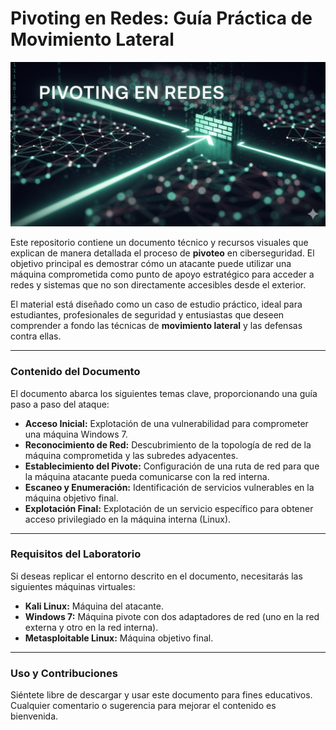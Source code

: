 # Pivoting en Redes: Guía Práctica de Movimiento Lateral

![Banner del Repositorio](bannerpiv.png)

Este repositorio contiene un documento técnico y recursos visuales que explican de manera detallada el proceso de **pivoteo** en ciberseguridad. El objetivo principal es demostrar cómo un atacante puede utilizar una máquina comprometida como punto de apoyo estratégico para acceder a redes y sistemas que no son directamente accesibles desde el exterior.

El material está diseñado como un caso de estudio práctico, ideal para estudiantes, profesionales de seguridad y entusiastas que deseen comprender a fondo las técnicas de **movimiento lateral** y las defensas contra ellas.

---

### Contenido del Documento

El documento abarca los siguientes temas clave, proporcionando una guía paso a paso del ataque:

* **Acceso Inicial:** Explotación de una vulnerabilidad para comprometer una máquina Windows 7.
* **Reconocimiento de Red:** Descubrimiento de la topología de red de la máquina comprometida y las subredes adyacentes.
* **Establecimiento del Pivote:** Configuración de una ruta de red para que la máquina atacante pueda comunicarse con la red interna.
* **Escaneo y Enumeración:** Identificación de servicios vulnerables en la máquina objetivo final.
* **Explotación Final:** Explotación de un servicio específico para obtener acceso privilegiado en la máquina interna (Linux).

---


### Requisitos del Laboratorio

Si deseas replicar el entorno descrito en el documento, necesitarás las siguientes máquinas virtuales:

* **Kali Linux:** Máquina del atacante.
* **Windows 7:** Máquina pivote con dos adaptadores de red (uno en la red externa y otro en la red interna).
* **Metasploitable Linux:** Máquina objetivo final.

---

### Uso y Contribuciones

Siéntete libre de descargar y usar este documento para fines educativos. Cualquier comentario o sugerencia para mejorar el contenido es bienvenida.
